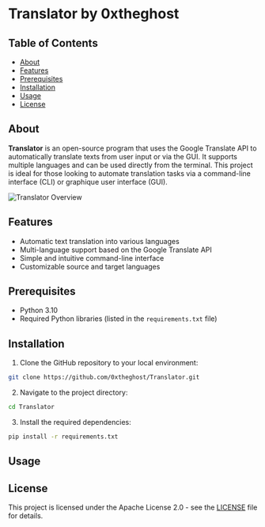 # Translator by 0xtheghost
## Table of Contents

- [About](#About)
- [Features](#Features)
- [Prerequisites](#Prerequisites)
- [Installation](#Installation)
- [Usage](#Usage)
- [License](#License)

## About

**Translator** is an open-source program that uses the Google Translate API to automatically translate texts from user input or via the GUI. It supports multiple languages and can be used directly from the terminal. This project is ideal for those looking to automate translation tasks via a command-line interface (CLI) or graphique user interface (GUI).

![Translator Overview](https://github.com/0xtheghost/Translator/blob/main/images/translate_for_dark.png)

## Features

- Automatic text translation into various languages
- Multi-language support based on the Google Translate API
- Simple and intuitive command-line interface
- Customizable source and target languages

## Prerequisites

- Python 3.10
- Required Python libraries (listed in the `requirements.txt` file)

## Installation

1. Clone the GitHub repository to your local environment:
``` bash
git clone https://github.com/0xtheghost/Translator.git 
```
2. Navigate to the project directory:
``` bash
cd Translator
```
3. Install the required dependencies:
``` bash
pip install -r requirements.txt
```

## Usage

## License
This project is licensed under the Apache License 2.0 - see the [LICENSE](https://github.com/0xtheghost/Translator/blob/main/LICENSE) file for details.
